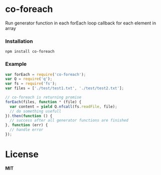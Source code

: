 co-foreach
==========

Run generator function in each forEach loop callback for each element in array

### Installation

```
npm install co-foreach
```

### Example

```Javascript
var forEach = require('co-foreach');
var Q = require('q');
var fs = require('fs');
var files = ['./test/test1.txt', './test/test2.txt'];

// co-foreach is returning promise 
forEach(files, function * (file) {
  var content = yield Q.nfcall(fs.readFile, file);
  // do something usefull
}).then(function () {
  // success after all generator functions are finished
}, function (err) {
  // handle error
});
```

# License
**MIT**
